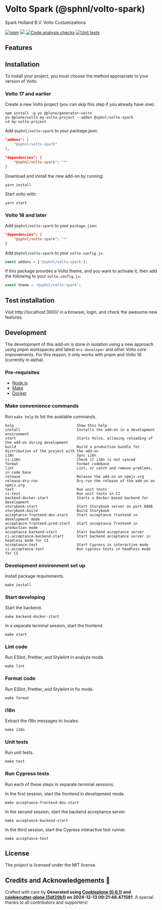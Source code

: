 # Volto Spark (@sphnl/volto-spark)

Spark Holland B.V. Volto Customizations

[![npm](https://img.shields.io/npm/v/@sphnl/volto-spark)](https://www.npmjs.com/package/@sphnl/volto-spark)
[![](https://img.shields.io/badge/-Storybook-ff4785?logo=Storybook&logoColor=white&style=flat-square)](https://ghnire.github.io/volto-spark/)
[![Code analysis checks](https://github.com/ghnire/volto-spark/actions/workflows/code.yml/badge.svg)](https://github.com/ghnire/volto-spark/actions/workflows/code.yml)
[![Unit tests](https://github.com/ghnire/volto-spark/actions/workflows/unit.yml/badge.svg)](https://github.com/ghnire/volto-spark/actions/workflows/unit.yml)

## Features

<!-- List your awesome features here -->

## Installation

To install your project, you must choose the method appropriate to your version of Volto.


### Volto 17 and earlier

Create a new Volto project (you can skip this step if you already have one):

```
npm install -g yo @plone/generator-volto
yo @plone/volto my-volto-project --addon @sphnl/volto-spark
cd my-volto-project
```

Add `@sphnl/volto-spark` to your package.json:

```JSON
"addons": [
    "@sphnl/volto-spark"
],

"dependencies": {
    "@sphnl/volto-spark": "*"
}
```

Download and install the new add-on by running:

```
yarn install
```

Start volto with:

```
yarn start
```

### Volto 18 and later

Add `@sphnl/volto-spark` to your `package.json`:

```json
"dependencies": {
    "@sphnl/volto-spark": "*"
}
```

Add `@sphnl/volto-spark` to your `volto.config.js`:

```javascript
const addons = ['@sphnl/volto-spark'];
```

If this package provides a Volto theme, and you want to activate it, then add the following to your `volto.config.js`:

```javascript
const theme = '@sphnl/volto-spark';
```

## Test installation

Visit http://localhost:3000/ in a browser, login, and check the awesome new features.


## Development

The development of this add-on is done in isolation using a new approach using pnpm workspaces and latest `mrs-developer` and other Volto core improvements.
For this reason, it only works with pnpm and Volto 18 (currently in alpha).


### Pre-requisites

-   [Node.js](https://6.docs.plone.org/install/create-project.html#node-js)
-   [Make](https://6.docs.plone.org/install/create-project.html#make)
-   [Docker](https://6.docs.plone.org/install/create-project.html#docker)


### Make convenience commands

Run `make help` to list the available commands.

```text
help                             Show this help
install                          Installs the add-on in a development environment
start                            Starts Volto, allowing reloading of the add-on during development
build                            Build a production bundle for distribution of the project with the add-on
i18n                             Sync i18n
ci-i18n                          Check if i18n is not synced
format                           Format codebase
lint                             Lint, or catch and remove problems, in code base
release                          Release the add-on on npmjs.org
release-dry-run                  Dry-run the release of the add-on on npmjs.org
test                             Run unit tests
ci-test                          Run unit tests in CI
backend-docker-start             Starts a Docker-based backend for development
storybook-start                  Start Storybook server on port 6006
storybook-build                  Build Storybook
acceptance-frontend-dev-start    Start acceptance frontend in development mode
acceptance-frontend-prod-start   Start acceptance frontend in production mode
acceptance-backend-start         Start backend acceptance server
ci-acceptance-backend-start      Start backend acceptance server in headless mode for CI
acceptance-test                  Start Cypress in interactive mode
ci-acceptance-test               Run cypress tests in headless mode for CI
```

### Development environment set up

Install package requirements.

```shell
make install
```

### Start developing

Start the backend.

```shell
make backend-docker-start
```

In a separate terminal session, start the frontend.

```shell
make start
```

### Lint code

Run ESlint, Prettier, and Stylelint in analyze mode.

```shell
make lint
```

### Format code

Run ESlint, Prettier, and Stylelint in fix mode.

```shell
make format
```

### i18n

Extract the i18n messages to locales.

```shell
make i18n
```

### Unit tests

Run unit tests.

```shell
make test
```

### Run Cypress tests

Run each of these steps in separate terminal sessions.

In the first session, start the frontend in development mode.

```shell
make acceptance-frontend-dev-start
```

In the second session, start the backend acceptance server.

```shell
make acceptance-backend-start
```

In the third session, start the Cypress interactive test runner.

```shell
make acceptance-test
```

## License

The project is licensed under the MIT license.

## Credits and Acknowledgements 🙏

Crafted with care by **Generated using [Cookieplone (0.8.1)](https://github.com/plone/cookieplone) and [cookiecutter-plone (5df29b1)](https://github.com/plone/cookiecutter-plone/commit/5df29b17884fa57bcdc799084ac3d35a4b9b76c6) on 2024-12-13 09:21:48.471591**. A special thanks to all contributors and supporters!
